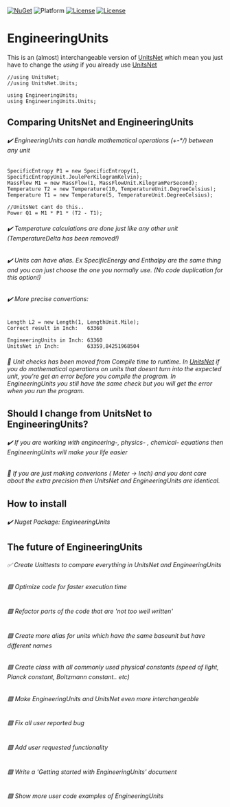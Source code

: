 [![NuGet](https://img.shields.io/nuget/v/EngineeringUnits)](https://www.nuget.org/packages/EngineeringUnits/)
![Platform](https://img.shields.io/badge/platform-win--32%20%7C%20win--64-lightgrey)
[![License](https://img.shields.io/github/license/MadsKirkFoged/EngineeringUnits)](https://github.com/MadsKirkFoged/EngineeringUnits/blob/master/LICENSE)
[![License](img.shields.io/github/license/MadsKirkFoged/EngineeringUnits)](https://github.com/MadsKirkFoged/EngineeringUnits)

# EngineeringUnits


This is an (almost) interchangeable version of [UnitsNet](https://github.com/angularsen/UnitsNet) which mean you just have to change the *using* if you already use [UnitsNet](https://github.com/angularsen/UnitsNet)

```
//using UnitsNet;
//using UnitsNet.Units;

using EngineeringUnits;
using EngineeringUnits.Units;
```



## Comparing UnitsNet and EngineeringUnits


###### :heavy_check_mark: EngineeringUnits can handle mathematical operations (+-*/) between any unit

```
SpecificEntropy P1 = new SpecificEntropy(1, SpecificEntropyUnit.JoulePerKilogramKelvin);
MassFlow M1 = new MassFlow(1, MassFlowUnit.KilogramPerSecond);
Temperature T2 = new Temperature(10, TemperatureUnit.DegreeCelsius);
Temperature T1 = new Temperature(5, TemperatureUnit.DegreeCelsius);

//UnitsNet cant do this..
Power Q1 = M1 * P1 * (T2 - T1);
```

###### :heavy_check_mark: Temperature calculations are done just like any other unit (TemperatureDelta has been removed!)
###### :heavy_check_mark: Units can have alias. Ex *SpecificEnergy* and *Enthalpy* are the same thing and you can just choose the one you normally use. (No code duplication for this option!)
###### :heavy_check_mark: More precise convertions:
```
Length L2 = new Length(1, LengthUnit.Mile);
Correct result in Inch:   63360

EngineeringUnits in Inch: 63360
UnitsNet in Inch:         63359,84251968504
```

###### :triangular_flag_on_post: Unit checks has been moved from Compile time to runtime. In [UnitsNet](https://github.com/angularsen/UnitsNet) if you do mathematical operations on units that doesnt turn into the expected unit, you're get an error before you compile the program. In EngineeringUnits you still have the same check but you will get the error when you run the program.



## Should I change from UnitsNet to EngineeringUnits?


###### :heavy_check_mark: If you are working with engineering-, physics- , chemical- equations then EngineeringUnits will make your life easier
###### :triangular_flag_on_post: If you are just making converions ( Meter -> Inch) and you dont care about the extra precision then UnitsNet and EngineeringUnits are identical.


## How to install

###### :heavy_check_mark: Nuget Package: EngineeringUnits


## The future of EngineeringUnits

###### :white_check_mark: Create Unittests to compare everything in UnitsNet and EngineeringUnits
###### :green_square: Optimize code for faster execution time 
###### :green_square: Refactor parts of the code that are 'not too well written' 
###### :green_square: Create more alias for units which have the same baseunit but have different names
###### :green_square: Create class with all commonly used physical constants (speed of light, Planck constant, Boltzmann constant.. etc)
###### :green_square: Make EngineeringUnits and UnitsNet even more interchangeable
###### :green_square: Fix all user reported bug
###### :green_square: Add user requested functionality
###### :green_square: Write a 'Getting started with EngineeringUnits' document
###### :green_square: Show more user code examples of EngineeringUnits
